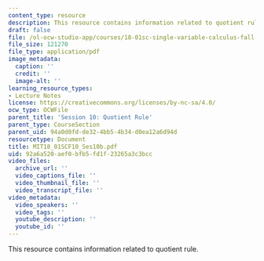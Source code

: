 ```yaml
---
content_type: resource
description: This resource contains information related to quotient rule.
draft: false
file: /ol-ocw-studio-app/courses/18-01sc-single-variable-calculus-fall-2010/92a6a520aef0bfb5fd1f23265a3c3bcc_MIT18_01SCF10_Ses10b.pdf
file_size: 121270
file_type: application/pdf
image_metadata:
  caption: ''
  credit: ''
  image-alt: ''
learning_resource_types:
- Lecture Notes
license: https://creativecommons.org/licenses/by-nc-sa/4.0/
ocw_type: OCWFile
parent_title: 'Session 10: Quotient Rule'
parent_type: CourseSection
parent_uid: 94a0d0fd-de32-4bb5-4b34-d0ea12a6d94d
resourcetype: Document
title: MIT18_01SCF10_Ses10b.pdf
uid: 92a6a520-aef0-bfb5-fd1f-23265a3c3bcc
video_files:
  archive_url: ''
  video_captions_file: ''
  video_thumbnail_file: ''
  video_transcript_file: ''
video_metadata:
  video_speakers: ''
  video_tags: ''
  youtube_description: ''
  youtube_id: ''
---
```

This resource contains information related to quotient rule.